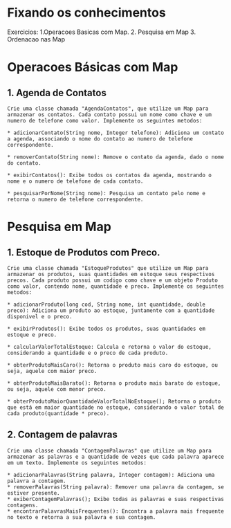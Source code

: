 # Fixando os conhecimentos

Exercicios:
    1.Operacoes Basicas com Map.
    2. Pesquisa em Map
    3. Ordenacao nas Map

# Operacoes Básicas com Map

## 1. Agenda de Contatos
    Crie uma classe chamada "AgendaContatos", que utilize um Map para armazenar os contatos. Cada contato possui um nome como chave e um numero de telefone como valor. Implemente os seguintes metodos:

    * adicionarContato(String nome, Integer telefone): Adiciona um contato a agenda, associando o nome do contato ao numero de telefone correspondente.

    * removerContato(String nome): Remove o contato da agenda, dado o nome do contato.

    * exibirContatos(): Exibe todos os contatos da agenda, mostrando o nome e o numero de telefone de cada contato.

    * pesquisarPorNome(String nome): Pesquisa um contato pelo nome e retorna o numero de telefone correspondente.

  # Pesquisa em Map

  ## 1. Estoque de Produtos com Preco.

    Crie uma classe chamada "EstoqueProdutos" que utilize um Map para armazenar os produtos, suas quantidades em estoque seus respectivos precos. Cada produto possui um codigo como chave e um objeto Produto como valor, contendo nome, quantidade e preco. Implemente os seguintes metodos:

    * adicionarProduto(long cod, String nome, int quantidade, double preco): Adiciona um produto ao estoque, juntamente com a quantidade disponivel e o preco.

    * exibirProdutos(): Exibe todos os produtos, suas quantidades em estoque e preco.

    * calcularValorTotalEstoque: Calcula e retorna o valor do estoque, considerando a quantidade e o preco de cada produto.

    * obterProdutoMaisCaro(): Retorna o produto mais caro do estoque, ou seja, aquele com maior preco.
      
    * obterProdutoMaisBarato(): Retorna o produto mais barato do estoque, ou seja, aquele com menor preco.

    * obterProdutoMaiorQuantidadeValorTotalNoEstoque(); Retorna o produto que está em maior quantidade no estoque, considerando o valor total de cada produto(quantidade * preco).

## 2. Contagem de palavras
    Crie uma classe chamada "ContagemPalavras" que utilize um Map para armazenar as palavras e a quantidade de vezes que cada palavra aparece em um texto. Implemente os seguintes metodos:

    * adicionarPalavras(String palavra, Integer contagem): Adiciona uma palavra a contagem.
    * removerPalavras(String palavra): Remover uma palavra da contagem, se estiver presente.
    * exiberContagemPalavras(); Exibe todas as palavras e suas respectivas contagens.
    * encontrarPalavrasMaisFrequentes(): Encontra a palavra mais frequente no texto e retorna a sua palavra e sua contagem.
